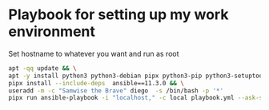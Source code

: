 # Playbook for setting up my work environment

Set hostname to whatever you want and run as root

```bash
apt -qq update && \
apt -y install python3 python3-debian pipx python3-pip python3-setuptools python3-dev build-essential libssl-dev libffi-dev sudo unzip zip man-db curl && \
pipx install --include-deps  ansible==11.3.0 && \
useradd -m -c "Samwise the Brave" diego  -s /bin/bash -p '*'
pipx run ansible-playbook -i "localhost," -c local playbook.yml --ask-sudo-pass --become --extra-vars "testing=false hostname=laptop install_packages=false"
```
